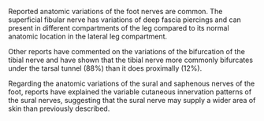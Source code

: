 Reported anatomic variations of the foot nerves are common. The superficial fibular nerve has variations of deep fascia piercings and can present in different compartments of the leg compared to its normal anatomic location in the lateral leg compartment.

Other reports have commented on the variations of the bifurcation of the tibial nerve and have shown that the tibial nerve more commonly bifurcates under the tarsal tunnel (88%) than it does proximally (12%).

Regarding the anatomic variations of the sural and saphenous nerves of the foot, reports have explained the variable cutaneous innervation patterns of the sural nerves, suggesting that the sural nerve may supply a wider area of skin than previously described.